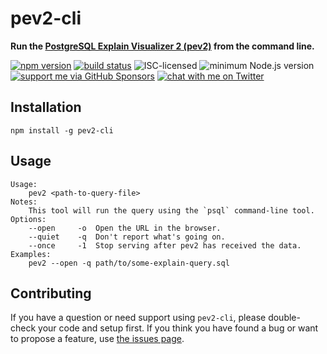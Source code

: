 # pev2-cli

**Run the [PostgreSQL Explain Visualizer 2 (pev2)](https://github.com/dalibo/pev2) from the command line.**

[![npm version](https://img.shields.io/npm/v/pev2-cli.svg)](https://www.npmjs.com/package/pev2-cli)
[![build status](https://api.travis-ci.org/derhuerst/pev2-cli.svg?branch=master)](https://travis-ci.org/derhuerst/pev2-cli)
![ISC-licensed](https://img.shields.io/github/license/derhuerst/pev2-cli.svg)
![minimum Node.js version](https://img.shields.io/node/v/pev2-cli.svg)
[![support me via GitHub Sponsors](https://img.shields.io/badge/support%20me-donate-fa7664.svg)](https://github.com/sponsors/derhuerst)
[![chat with me on Twitter](https://img.shields.io/badge/chat%20with%20me-on%20Twitter-1da1f2.svg)](https://twitter.com/derhuerst)


## Installation

```shell
npm install -g pev2-cli
```


## Usage

```shell
Usage:
    pev2 <path-to-query-file>
Notes:
    This tool will run the query using the `psql` command-line tool.
Options:
    --open     -o  Open the URL in the browser.
    --quiet    -q  Don't report what's going on.
    --once     -1  Stop serving after pev2 has received the data.
Examples:
    pev2 --open -q path/to/some-explain-query.sql
```


## Contributing

If you have a question or need support using `pev2-cli`, please double-check your code and setup first. If you think you have found a bug or want to propose a feature, use [the issues page](https://github.com/derhuerst/pev2-cli/issues).
